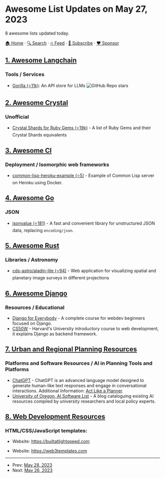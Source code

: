 # Awesome List Updates on May 27, 2023

8 awesome lists updated today.

[🏠 Home](/README.md) · [🔍 Search](https://www.trackawesomelist.com/search/) · [🔥 Feed](https://www.trackawesomelist.com/rss.xml) · [📮 Subscribe](https://trackawesomelist.us17.list-manage.com/subscribe?u=d2f0117aa829c83a63ec63c2f&id=36a103854c) · [❤️  Sponsor](https://github.com/sponsors/theowenyoung)



## [1. Awesome Langchain](/content/kyrolabs/awesome-langchain/README.md)

### Tools / Services

*   [Gorilla (⭐11k)](https://github.com/ShishirPatil/gorilla): An API store for LLMs ![GitHub Repo stars](https://img.shields.io/github/stars/ShishirPatil/gorilla?style=social)

## [2. Awesome Crystal](/content/veelenga/awesome-crystal/README.md)

### Unofficial

*   [Crystal Shards for Ruby Gems (⭐19k)](https://github.com/crystal-lang/crystal/wiki/Crystal-Shards-for-Ruby-Gems) - A list of Ruby Gems and their Crystal Shards equivalents

## [3. Awesome Cl](/content/CodyReichert/awesome-cl/README.md)

### Deployment / Isomorphic web frameworks

*   [common-lisp-heroku-example (⭐5)](https://github.com/fstamour/common-lisp-heroku-example) -  Example of Common Lisp server on Heroku using Docker.

## [4. Awesome Go](/content/avelino/awesome-go/README.md)

### JSON

*   [jsonvalue (⭐181)](https://github.com/Andrew-M-C/go.jsonvalue) - A fast and convenient library for unstructured JSON data, replacing `encoding/json`.

## [5. Awesome Rust](/content/rust-unofficial/awesome-rust/README.md)

### Libraries / Astronomy

*   [cds-astro/aladin-lite (⭐94)](https://github.com/cds-astro/aladin-lite) - Web application for visualizing spatial and planetary image surveys in different projections

## [6. Awesome Django](/content/wsvincent/awesome-django/README.md)

### Resources / Educational

*   [Django for Everybody](https://www.dj4e.com/) - A complete course for webdev beginners focused on Django.
*   [CS50W](https://cs50.harvard.edu/web/2020/) - Harvard's University introductory course to web development, it explains Django as backend framework.

## [7. Urban and Regional Planning Resources](/content/APA-Technology-Division/urban-and-regional-planning-resources/README.md)

### Platforms and Software Resources / AI in Planning Tools and Platforms

*   [ChatGPT](https://chat.openai.com/) - ChatGPT is an advanced language model designed to generate human-like text responses and engage in conversational interactions. Additional Information: [Act Like a Planner](https://apa-technology-division.github.io/like-a-planner).
*   [University of Oregon, AI Software List](https://blogs.uoregon.edu/artificialintelligence/ai-software/) - A blog cataloguing existing AI resources compiled by university researchers and local policy experts.

## [8. Web Development Resources](/content/markodenic/web-development-resources/README.md)

### HTML/CSS/JavaScript templates:

- Website: <https://builtatlightspeed.com>


- Website: <https://web3templates.com>



---

- Prev: [May 28, 2023](/content/2023/05/28/README.md)
- Next: [May 26, 2023](/content/2023/05/26/README.md)